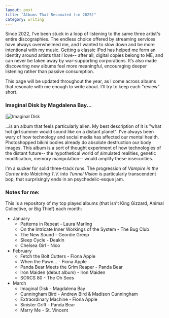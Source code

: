 ```yaml
---
layout: post
title: "Albums That Resonated (in 2025)"
category: writing
---
```

Since 2022, I've been stuck in a loop of listening to the same three artist's entire discographies. The endless choice offered by streaming services have always overwhelmed me, and I wanted to slow down and be more intentional with my music. Getting a classic iPod has helped me form an identity around artists that I love-- after all, digital copies belong to ME, and can never be taken away by war-supporting corporations. It’s also made discovering new albums feel more meaningful, encouraging deeper listening rather than passive consumption.

This page will be updated throughout the year, as I come across albums that resonate with me enough to write about. I'll try to keep each "review" short.

### Imaginal Disk by Magdalena Bay...
[![Imaginal Disk](https://upload.wikimedia.org/wikipedia/en/4/4b/Magdalena_Bay_-_Imaginal_Disk.png)

...is an album that feels particularly alien. My best description of it is "what hot girl summer would sound like on a distant planet". I've always been wary of how technology and social media has affected our mental health. Photoshopped bikini bodies already do absolute destruction our body images. This album is a sort of thought experiment of how technologies of the distant future-- the hypothetical world of simulated realities, genetic modification, memory manipulation-- would amplify these insecurities. 

I'm a sucker for solid three-track runs. The progression of *Vampire in the Corner* into *Watching T.V.* into *Tunnel Vision* is particularly transcendent bop, that surprisingly ends in an psychedelic-esque jam.

### Notes for me:
This is a repository of my top played albums (that isn't King Gizzard, Animal Collective, or Big Thief) each month:
- January
	- Patterns in Repeat - Laura Marling
	- On the Intricate Inner Workings of the System - The Bug Club
	- The New Sound - Geordie Greep
	- Sleep Cycle - Deakin
	- Chelsea Girl - Nico
- February
	- Fetch the Bolt Cutters - Fiona Apple
	- When the Pawn... - Fiona Apple
	- Panda Bear Meets the Grim Reaper - Panda Bear
	- Iron Maiden (debut album) - Iron Maiden
	- SORCS 80 - The Oh Sees
- March
	- Imaginal Disk - Magdalena Bay
	- Cunningham Bird - Andrew Bird & Madison Cunningham
	- Extraordinary Machine - Fiona Apple
	- Sinister Grift - Panda Bear
	- Marry Me - St. Vincent